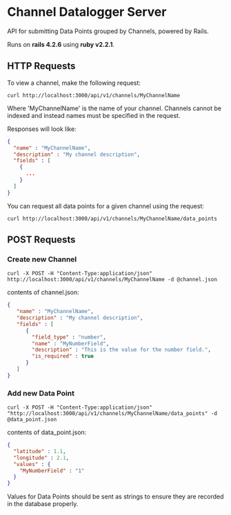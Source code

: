 Channel Datalogger Server
=========================

API for submitting Data Points grouped by Channels, powered by Rails.

Runs on **rails 4.2.6** using **ruby v2.2.1**.

## HTTP Requests

To view a channel, make the following request:

    curl http://localhost:3000/api/v1/channels/MyChannelName

Where 'MyChannelName' is the name of your channel. Channels cannot be indexed and instead names must be specified in the request.

Responses will look like:

```json
{
  "name" : "MyChannelName",
  "description" : "My channel description",
  "fields" : [
    {
      ...
    }
  ]
}
```

You can request all data points for a given channel using the request:

    curl http://localhost:3000/api/v1/channels/MyChannelName/data_points


## POST Requests

### Create new Channel

    curl -X POST -H "Content-Type:application/json" http://localhost:3000/api/v1/channels/MyChannelName -d @channel.json

contents of channel.json:

```json
{
   "name" : "MyChannelName",
   "description" : "My channel description",
   "fields" : [
      {
        "field_type" : "number",
        "name" : "MyNumberField",
        "description" : "This is the value for the number field.",
        "is_required" : true
      }
   ]
}
```

### Add new Data Point

    curl -X POST -H "Content-Type:application/json" "http://localhost:3000/api/v1/channels/MyChannelName/data_points" -d @data_point.json

contents of data_point.json:

```json
{
  "latitude" : 1.1,
  "longitude" : 2.1,
  "values" : {
    "MyNumberField" : "1"
  }
}
```

Values for Data Points should be sent as strings to ensure they are recorded in the database properly.
